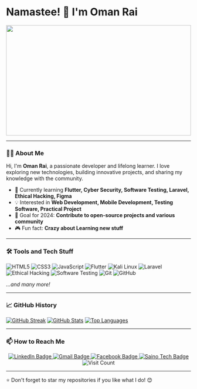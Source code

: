 # Namastee! 🙏 I'm Oman Rai


<div align="center">
  <img src="https://media.giphy.com/media/dWesBcTLavkZuG35MI/giphy.gif" width=100% height="300"/>
</div>




---

### 👨‍💻 About Me

Hi, I'm **Oman Rai**, a passionate developer and lifelong learner. I love exploring new technologies, building innovative projects, and sharing my knowledge with the community.

- 🌱 Currently learning **Flutter, Cyber Security, Software Testing, Laravel, Ethical Hacking, Figma**
- 💡 Interested in **Web Development, Mobile Development, Testing Software, Practical Project**
- 🎯 Goal for 2024: **Contribute to open-source projects and various community**
- 🎮 Fun fact: **Crazy about Learning new stuff**

---

### 🛠️ Tools and Tech Stuff

![HTML5](https://img.shields.io/badge/-HTML5-E34F26?style=flat&logo=html5&logoColor=white)
![CSS3](https://img.shields.io/badge/-CSS3-1572B6?style=flat&logo=css3&logoColor=white)
![JavaScript](https://img.shields.io/badge/-JavaScript-F7DF1E?style=flat&logo=javascript&logoColor=black)
![Flutter](https://img.shields.io/badge/-Flutter-02569B?style=flat&logo=flutter&logoColor=white)
![Kali Linux](https://img.shields.io/badge/-Kali%20Linux-557C94?style=flat&logo=kalilinux&logoColor=white)
![Laravel](https://img.shields.io/badge/-Laravel-FF2D20?style=flat&logo=laravel&logoColor=white)
![Ethical Hacking](https://img.shields.io/badge/-Ethical%20Hacking-000000?style=flat&logo=hack-the-box&logoColor=white)
![Software Testing](https://img.shields.io/badge/-Software%20Testing-6DB33F?style=flat&logo=testcafe&logoColor=white)
![Git](https://img.shields.io/badge/-Git-F05032?style=flat&logo=git&logoColor=white)
![GitHub](https://img.shields.io/badge/-GitHub-181717?style=flat&logo=github&logoColor=white)
<!-- ![Python](https://img.shields.io/badge/-Python-3776AB?style=flat&logo=python&logoColor=white) -->
*...and many more!*


---

### 📈 GitHub History

[![GitHub Streak](https://streak-stats.demolab.com/?user=omanrai&theme=radical&hide_border=true)](https://git.io/streak-stats)
[![GitHub Stats](https://github-readme-stats.vercel.app/api?username=omanrai&show_icons=true&theme=radical&hide_border=true)](https://github.com/anuraghazra/github-readme-stats)
[![Top Languages](https://github-readme-stats.vercel.app/api/top-langs/?username=omanrai&layout=compact&theme=radical&hide_border=true)](https://github.com/anuraghazra/github-readme-stats)

---


### 📫 How to Reach Me

<div style="text-align: center;">
  <div id="badges">
    <a href="https://www.linkedin.com/in/oman-rai-9638a322a/">
      <img src="https://img.shields.io/badge/LinkedIn-0077B5?style=for-the-badge&logo=linkedin&logoColor=white" alt="LinkedIn Badge"/>
    </a>
      <a href="https://myaccount.google.com/?gar=WzEyMF0&hl=en&utm_source=OGB&utm_medium=act">
      <img src="https://img.shields.io/badge/gmail-red?style=for-the-badge&logo=gmail&logoColor=white" alt="Gmail Badge"/>
    </a>      
    <a href="https://www.facebook.com/oman.rai.794">
      <img src="https://img.shields.io/badge/facebook-1877F2?style=for-the-badge&logo=facebook&logoColor=white" alt="Facebook Badge"/>
    </a>    
    <a href="https://sainotech.com/">
      <img src="https://img.shields.io/badge/Saino%20Tech-8906E6?style=for-the-badge&logo=build&logoColor=white" alt="Saino Tech Badge"/>
    </a>
    <img src="https://komarev.com/ghpvc/?username=your-github-omarai&style=flat-square&color=blue" alt="Visit Count"/>
  </div>
</div>



---

⭐️ Don't forget to star my repositories if you like what I do! 😊
